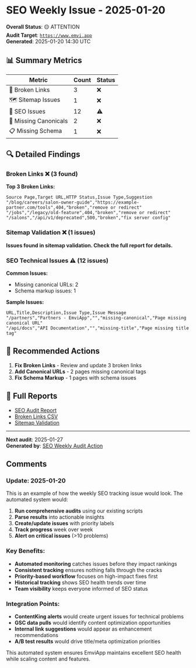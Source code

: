 # SEO Weekly Issue - 2025-01-20

**Overall Status**: 🟡 ATTENTION  
**Audit Target**: [`https://www.emvi.app`](https://www.emvi.app)  
**Generated**: 2025-01-20 14:30 UTC

## 📊 Summary Metrics

| Metric | Count | Status |
|--------|-------|--------|
| 🔗 Broken Links | 3 | ❌ |
| 🗺️ Sitemap Issues | 1 | ❌ |
| 📄 SEO Issues | 12 | ⚠️ |
| 🔗 Missing Canonicals | 2 | ❌ |
| 📋 Missing Schema | 1 | ❌ |

## 🔍 Detailed Findings

### Broken Links ❌ (3 found)

**Top 3 Broken Links:**
```
Source Page,Target URL,HTTP Status,Issue Type,Suggestion
"/blog/careers/salon-owner-guide","https://example-partner.com/tools",404,"broken","remove or redirect"
"/jobs","/legacy/old-feature",404,"broken","remove or redirect"  
"/salons","/api/v1/deprecated",500,"broken","fix server config"
```

### Sitemap Validation ❌ (1 issues)

**Issues found in sitemap validation. Check the full report for details.**

### SEO Technical Issues ⚠️ (12 issues)

**Common Issues:**
- Missing canonical URLs: 2
- Schema markup issues: 1

**Sample Issues:**
```
URL,Title,Description,Issue Type,Issue Message
"/partners","Partners - EmviApp","","missing-canonical","Page missing canonical URL"
"/api/docs","API Documentation","","missing-title","Page missing title tag"
```

## 🎯 Recommended Actions

1. **Fix Broken Links** - Review and update 3 broken links
2. **Add Canonical URLs** - 2 pages missing canonical tags
3. **Fix Schema Markup** - 1 pages with schema issues

## 📁 Full Reports

- [SEO Audit Report](https://github.com/emviapp/emviapp/actions/runs/123456789)
- [Broken Links CSV](https://github.com/emviapp/emviapp/actions/runs/123456789)
- [Sitemap Validation](https://github.com/emviapp/emviapp/actions/runs/123456789)

---

**Next audit**: 2025-01-27  
**Generated by**: [SEO Weekly Audit Action](https://github.com/emviapp/emviapp/actions/workflows/seo-weekly.yml)

## Comments

### Update: 2025-01-20

This is an example of how the weekly SEO tracking issue would look. The automated system would:

1. **Run comprehensive audits** using our existing scripts
2. **Parse results** into actionable insights  
3. **Create/update issues** with priority labels
4. **Track progress** week over week
5. **Alert on critical issues** (>10 problems)

### Key Benefits:

- **Automated monitoring** catches issues before they impact rankings
- **Consistent tracking** ensures nothing falls through the cracks  
- **Priority-based workflow** focuses on high-impact fixes first
- **Historical tracking** shows SEO health trends over time
- **Team visibility** keeps everyone informed of SEO status

### Integration Points:

- **ContentKing alerts** would create urgent issues for technical problems
- **GSC data pulls** would identify content optimization opportunities
- **Internal link suggestions** would appear as enhancement recommendations
- **A/B test results** would drive title/meta optimization priorities

This automated system ensures EmviApp maintains excellent SEO health while scaling content and features.